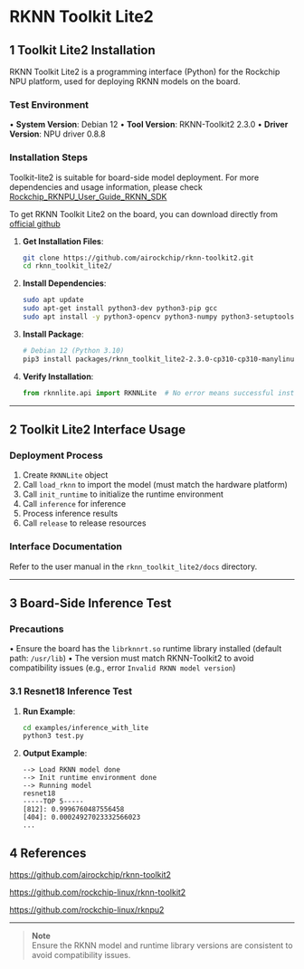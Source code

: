 # RKNN Toolkit Lite2

## 1 Toolkit Lite2 Installation
RKNN Toolkit Lite2 is a programming interface (Python) for the Rockchip NPU platform, used for deploying RKNN models on the board.

### Test Environment
• **System Version**: Debian 12
• **Tool Version**: RKNN-Toolkit2 2.3.0
• **Driver Version**:
  NPU driver 0.8.8

### Installation Steps
Toolkit-lite2 is suitable for board-side model deployment. For more dependencies and usage information, please check [Rockchip_RKNPU_User_Guide_RKNN_SDK](https://github.com/rockchip-linux/rknn-toolkit2/tree/master/doc)

To get RKNN Toolkit Lite2 on the board, you can download directly from [official github](https://github.com/airockchip/rknn-toolkit2/tree/master/rknn-toolkit-lite2)
1. **Get Installation Files**:
   ```bash
   git clone https://github.com/airockchip/rknn-toolkit2.git
   cd rknn_toolkit_lite2/
   ```

2. **Install Dependencies**:
   ```bash
   sudo apt update
   sudo apt-get install python3-dev python3-pip gcc
   sudo apt install -y python3-opencv python3-numpy python3-setuptools
   ```

3. **Install Package**:
   ```bash
   # Debian 12 (Python 3.10)
   pip3 install packages/rknn_toolkit_lite2-2.3.0-cp310-cp310-manylinux_2_17_aarch64.manylinux2014_aarch64.whl
   ```

4. **Verify Installation**:
   ```python
   from rknnlite.api import RKNNLite  # No error means successful installation
   ```

---

## 2 Toolkit Lite2 Interface Usage
### Deployment Process
1. Create `RKNNLite` object
2. Call `load_rknn` to import the model (must match the hardware platform)
3. Call `init_runtime` to initialize the runtime environment
4. Call `inference` for inference
5. Process inference results
6. Call `release` to release resources

### Interface Documentation
Refer to the user manual in the `rknn_toolkit_lite2/docs` directory.

---

## 3 Board-Side Inference Test
### Precautions
• Ensure the board has the `librknnrt.so` runtime library installed (default path: `/usr/lib`)
• The version must match RKNN-Toolkit2 to avoid compatibility issues (e.g., error `Invalid RKNN model version`)

### 3.1 Resnet18 Inference Test
1. **Run Example**:
   ```bash
   cd examples/inference_with_lite
   python3 test.py
   ```
2. **Output Example**:
   ```
   --> Load RKNN model done
   --> Init runtime environment done
   --> Running model
   resnet18
   -----TOP 5-----
   [812]: 0.9996760487556458
   [404]: 0.00024927023332566023
   ...
   ```

## 4 References

https://github.com/airockchip/rknn-toolkit2

https://github.com/rockchip-linux/rknn-toolkit2

https://github.com/rockchip-linux/rknpu2

---

> **Note**  
> Ensure the RKNN model and runtime library versions are consistent to avoid compatibility issues.